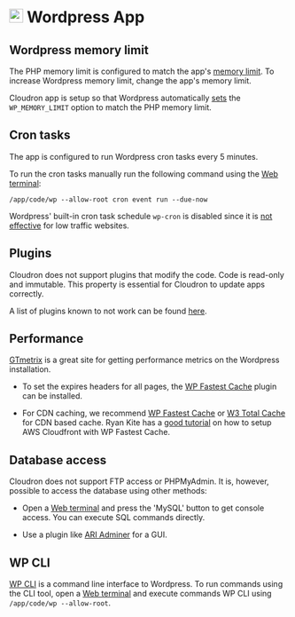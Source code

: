 # <img src="/img/wordpress-logo.png" width="25px"> Wordpress App

## Wordpress memory limit

The PHP memory limit is configured to match the app's [memory limit](https://cloudron.io/documentation/apps/#increasing-the-memory-limit-of-an-app). To increase Wordpress memory limit, change the app's memory limit.

Cloudron app is setup so that Wordpress automatically [sets](https://codex.wordpress.org/Editing_wp-config.php#Increasing_memory_allocated_to_PHP)
the `WP_MEMORY_LIMIT` option to match the PHP memory limit.

## Cron tasks

The app is configured to run Wordpress cron tasks every 5 minutes.

To run the cron tasks manually run the following command using the
[Web terminal](/documentation/apps/#web-terminal):

```
/app/code/wp --allow-root cron event run --due-now
```

Wordpress' built-in cron task schedule `wp-cron` is disabled since
it is [not effective](https://www.lucasrolff.com/wordpress/why-wp-cron-sucks/)
for low traffic websites.

## Plugins

Cloudron does not support plugins that modify the code. Code is read-only
and immutable. This property is essential for Cloudron to update apps correctly.

A list of plugins known to not work can be found [here](https://git.cloudron.io/cloudron/wordpress-app/issues?label_name%5B%5D=plugin).

## Performance

[GTmetrix](https://gtmetrix.com) is a great site for getting performance metrics on the
Wordpress installation.

* To set the expires headers for all pages, the [WP Fastest Cache](https://wordpress.org/plugins/wp-fastest-cache/)
  plugin can be installed.

* For CDN caching, we recommend [WP Fastest Cache](https://wordpress.org/plugins/wp-fastest-cache/) or
[W3 Total Cache](https://wordpress.org/plugins/w3-total-cache/) for CDN based cache. Ryan Kite has a
[good tutorial](https://ryan-kite.com/how-to-create-a-cdn-for-wp-fastest-cache-with-aws-cloudfront/) on
how to setup AWS Cloudfront with WP Fastest Cache.

## Database access

Cloudron does not support FTP access or PHPMyAdmin. It is, however, possible to access the database
using other methods:

* Open a [Web terminal](/documentation/apps/#web-terminal) and press the 'MySQL' button to get console
  access. You can execute SQL commands directly.

* Use a plugin like [ARI Adminer](https://wordpress.org/plugins/ari-adminer/) for a GUI.

## WP CLI

[WP CLI](http://wp-cli.org/) is a command line interface to Wordpress. To run commands
using the CLI tool, open a [Web terminal](/documentation/apps/#web-terminal) and
execute commands WP CLI using `/app/code/wp --allow-root`.

